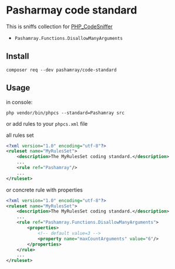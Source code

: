 # Pasharmay code standard
This is sniffs collection for [PHP_CodeSniffer](https://github.com/squizlabs/PHP_CodeSniffer)

* `Pashamray.Functions.DisallowManyArguments`

## Install
```shell
composer req --dev pashamray/code-standard
```

## Usage
in console:
```shell
php vendor/bin/phpcs --standard=Pashamray src
```

or add rules to your `phpcs.xml` file

all rules set
```xml
<?xml version="1.0" encoding="utf-8"?>
<ruleset name="MyRulesSet">
    <description>The MyRulesSet coding standard.</description>
    ...
    <rule ref="Pashamray"/>
    ...
</ruleset>
```

or concrete rule with properties
```xml
<?xml version="1.0" encoding="utf-8"?>
<ruleset name="MyRulesSet">
    <description>The MyRulesSet coding standard.</description>
    ...
    <rule ref="Pashamray.Functions.DisallowManyArguments">
        <properties>
            <!-- default value=3 -->
            <property name="maxCountArguments" value="6"/>
        </properties>
    </rule>
    ...
</ruleset>
```

